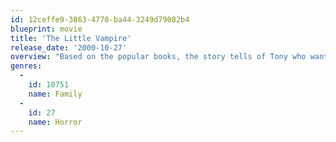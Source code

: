 ```yaml
---
id: 12ceffe9-3863-4770-ba44-3249d79082b4
blueprint: movie
title: 'The Little Vampire'
release_date: '2000-10-27'
overview: "Based on the popular books, the story tells of Tony who wants a friend to add some adventure to his life. What he gets is Rudolph, a vampire kid with a good appetite. The two end up inseparable, but their fun is cut short when all the hopes of the vampire race could be gone forever in single night. With Tony's access to the daytime world, he helps them to find what they've always wanted."
genres:
  -
    id: 10751
    name: Family
  -
    id: 27
    name: Horror
---
```

